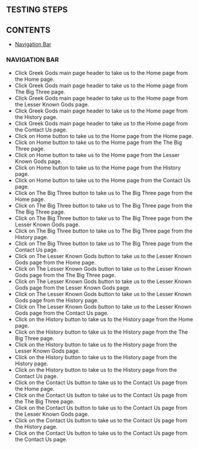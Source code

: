 ## TESTING STEPS

## CONTENTS
* [Navigation Bar](#NAVIGATION-BAR)  



### NAVIGATION BAR
* Click Greek Gods main page header to take us to the Home page from the Home page.
* Click Greek Gods main page header to take us to the Home page from The Big Three page.
* Click Greek Gods main page header to take us to the Home page from the Lesser Known Gods page.
* Click Greek Gods main page header to take us to the Home page from the History page.
* Click Greek Gods main page header to take us to the Home page from the Contact Us page.
* Click on Home button to take us to the Home page from the Home page.
* Click on Home button to take us to the Home page from the The Big Three page.
* Click on Home button to take us to the Home page from the Lesser Known Gods page.
* Click on Home button to take us to the Home page from the History page.
* Click on Home button to take us to the Home page from the Contact Us page.
* Click on The Big Three button to take us to The Big Three page from the Home page.
* Click on The Big Three button to take us to The Big Three page from the The Big Three page.
* Click on The Big Three button to take us to The Big Three page from the Lesser Known Gods page.
* Click on The Big Three button to take us to The Big Three page from the History page.
* Click on The Big Three button to take us to The Big Three page from the Contact Us page.
* Click on The Lesser Known Gods button to take us to the Lesser Known Gods page from the Home page.
* Click on The Lesser Known Gods button to take us to the Lesser Known Gods page from the The Big Three page.
* Click on The Lesser Known Gods button to take us to the Lesser Known Gods page from the Lesser Known Gods page.
* Click on The Lesser Known Gods button to take us to the Lesser Known Gods page from the History page.
* Click on The Lesser Known Gods button to take us to the Lesser Known Gods page from the Contact Us page.
* Click on the History button to take us to the History page from the Home page.
* Click on the History button to take us to the History page from the The Big Three page.
* Click on the History button to take us to the History page from the Lesser Known Gods page.
* Click on the History button to take us to the History page from the History page.
* Click on the History button to take us to the History page from the Contact Us page.
* Click on the Contact Us button to take us to the Contact Us page from the Home page.
* Click on the Contact Us button to take us to the Contact Us page from the The Big Three page.
* Click on the Contact Us button to take us to the Contact Us page from the Lesser Known Gods page.
* Click on the Contact Us button to take us to the Contact Us page from the History page.
* Click on the Contact Us button to take us to the Contact Us page from the Contact Us page.